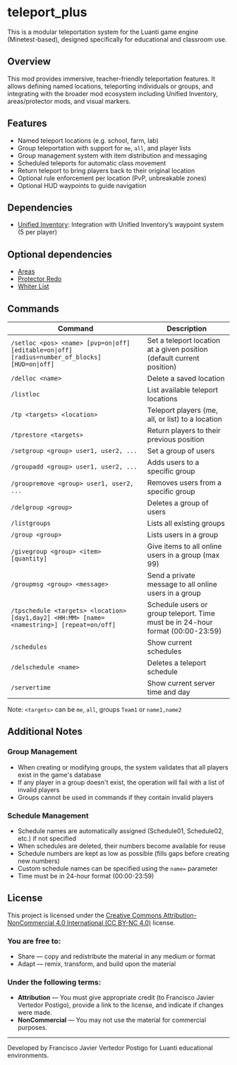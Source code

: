 # teleport_plus

This is a modular teleportation system for the Luanti game engine (Minetest-based), designed specifically for educational and classroom use.

## Overview

This mod provides immersive, teacher-friendly teleportation features. It allows defining named locations, teleporting individuals or groups, and integrating with the broader mod ecosystem including Unified Inventory, areas/protector mods, and visual markers.

## Features

- Named teleport locations (e.g. school, farm, lab)
- Group teleportation with support for `me`, `all`, and player lists
- Group management system with item distribution and messaging
- Scheduled teleports for automatic class movement
- Return teleport to bring players back to their original location
- Optional rule enforcement per location (PvP, unbreakable zones)
- Optional HUD waypoints to guide navigation

## Dependencies
- [Unified Inventory](https://content.luanti.org/packages/RealBadAngel/unified_inventory/): Integration with Unified Inventory’s waypoint system (5 per player)

## Optional dependencies
- [Areas](https://content.luanti.org/packages/ShadowNinja/areas/)
- [Protector Redo](https://content.luanti.org/packages/TenPlus1/protector/)
- [Whiter List](https://content.luanti.org/packages/AntumDeluge/whitelist/)

## Commands

| Command                                        | Description                                      |
|-----------------------------------------------|--------------------------------------------------|
| `/setloc <pos> <name> [pvp=on\|off] [editable=on\|off] [radius=number_of_blocks] [HUD=on\|off]` | Set a teleport location at a given position (default current position)     |
| `/delloc <name>`                               | Delete a saved location                          |
| `/listloc`                                     | List available teleport locations                |
| `/tp <targets> <location>`                         | Teleport players (me, all, or list) to a location |
| `/tprestore <targets>`                         | Return players to their previous position        |
| `/setgroup <group> user1, user2, ...`          | Set a group of users                            |
| `/groupadd <group> user1, user2, ...`          | Adds users to a specific group                  |
| `/groupremove <group> user1, user2, ...`       | Removes users from a specific group             |
| `/delgroup <group>`                         | Deletes a group of users                        |
| `/listgroups`                               | Lists all existing groups                          |
| `/group <group>`                               | Lists users in a group                          |
| `/givegroup <group> <item> [quantity]`         | Give items to all online users in a group (max 99) |
| `/groupmsg <group> <message>`                  | Send a private message to all online users in a group |
| `/tpschedule <targets> <location> [day1,day2] <HH:MM> [name=<namestring>] [repeat=on/off]` | Schedule users or group teleport. Time must be in 24-hour format (00:00-23:59) |
| `/schedules`                         | Show current schedules                        |
| `/delschedule <name>`                         | Deletes a teleport schedule                        |
| `/servertime`                        | Show current server time and day              |

Note: `<targets>` can be `me`, `all`, groups `Team1` or `name1,name2`

## Additional Notes

### Group Management
- When creating or modifying groups, the system validates that all players exist in the game's database
- If any player in a group doesn't exist, the operation will fail with a list of invalid players
- Groups cannot be used in commands if they contain invalid players

### Schedule Management
- Schedule names are automatically assigned (Schedule01, Schedule02, etc.) if not specified
- When schedules are deleted, their numbers become available for reuse
- Schedule numbers are kept as low as possible (fills gaps before creating new numbers)
- Custom schedule names can be specified using the `name=` parameter
- Time must be in 24-hour format (00:00-23:59)

## License

This project is licensed under the [Creative Commons Attribution-NonCommercial 4.0 International (CC BY-NC 4.0)](https://creativecommons.org/licenses/by-nc/4.0/) license.

### You are free to:
- Share — copy and redistribute the material in any medium or format
- Adapt — remix, transform, and build upon the material

### Under the following terms:
- **Attribution** — You must give appropriate credit (to Francisco Javier Vertedor Postigo), provide a link to the license, and indicate if changes were made.
- **NonCommercial** — You may not use the material for commercial purposes.

---

Developed by Francisco Javier Vertedor Postigo for Luanti educational environments.
